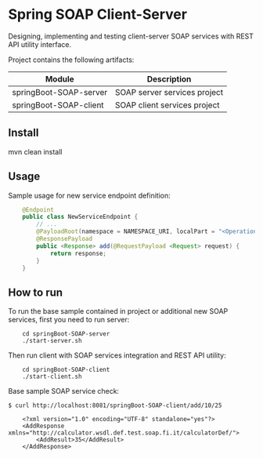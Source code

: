 Spring SOAP Client-Server
==========================

Designing, implementing and testing client-server SOAP services with REST API utility interface. 

Project contains the following artifacts:

| Module | Description |
|---|---|
| springBoot-SOAP-server | SOAP server services project |
| springBoot-SOAP-client | SOAP client services project |

## Install
mvn clean install

## Usage

Sample usage for new service endpoint definition:

```java
    @Endpoint
    public class NewServiceEndpoint {
        // ...
        @PayloadRoot(namespace = NAMESPACE_URI, localPart = "<Operation>")
        @ResponsePayload
        public <Response> add(@RequestPayload <Request> request) {
            return response;
        }
    }
```

## How to run
To run the base sample contained in project or additional new SOAP services, first you need to run server:

```
    cd springBoot-SOAP-server
    ./start-server.sh
```    

Then run client with SOAP services integration and REST API utility: 

```
    cd springBoot-SOAP-client
    ./start-client.sh
```

Base sample SOAP service check:

`$ curl http://localhost:8081/springBoot-SOAP-client/add/10/25`

```
    <?xml version="1.0" encoding="UTF-8" standalone="yes"?>
    <AddResponse xmlns="http://calculator.wsdl.def.test.soap.fi.it/calculatorDef/">
        <AddResult>35</AddResult>
    </AddResponse>
```

